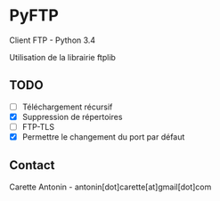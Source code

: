 PyFTP
=====

Client FTP - Python 3.4

Utilisation de la librairie ftplib

TODO
----

- [ ]  Téléchargement récursif
- [x]  Suppression de répertoires
- [ ]  FTP-TLS
- [x]  Permettre le changement du port par défaut

Contact
-------

Carette Antonin - antonin[dot]carette[at]gmail[dot]com
